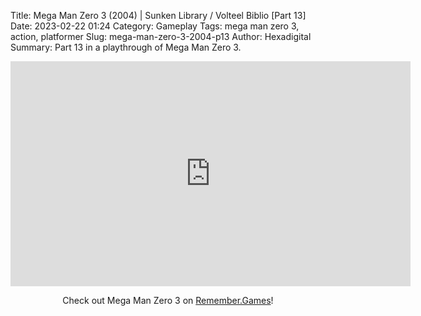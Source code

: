 Title: Mega Man Zero 3 (2004) | Sunken Library / Volteel Biblio [Part 13]
Date: 2023-02-22 01:24
Category: Gameplay
Tags: mega man zero 3,  action,  platformer
Slug: mega-man-zero-3-2004-p13
Author: Hexadigital
Summary: Part 13 in a playthrough of Mega Man Zero 3.

<center><iframe src="https://www.youtube.com/embed/UZxDgOHBZaw?feature=oembed" allow="accelerometer; autoplay; encrypted-media; gyroscope; picture-in-picture" width="640" height="360" frameborder="0"></iframe>

Check out Mega Man Zero 3 on [Remember.Games](https://remember.games/game/4374/mega-man-zero-3/)!</center>